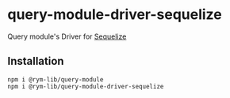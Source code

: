 # query-module-driver-sequelize

Query module's Driver for [Sequelize](https://github.com/sequelize/sequelize)

## Installation

```
npm i @rym-lib/query-module
npm i @rym-lib/query-module-driver-sequelize
```
